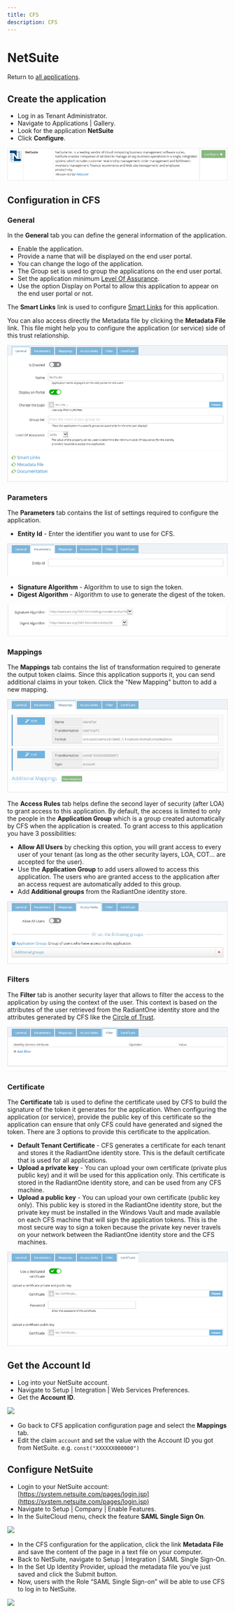 ```yaml
---
title: CFS
description: CFS
---
```


NetSuite
========

Return to [all applications](03-configuration#applications).

Create the application
----------------------

*   Log in as Tenant Administrator.
*   Navigate to Applications | Gallery.
*   Look for the application **NetSuite**
*   Click **Configure**.

![](media/netsuite-configure.png)

Configuration in CFS
--------------------

### General

In the **General** tab you can define the general information of the application.

*   Enable the application.
*   Provide a name that will be displayed on the end user portal.
*   You can change the logo of the application.
*   The Group set is used to group the applications on the end user portal.
*   Set the application minimum [Level Of Assurance](../docs/getting-started/concepts.html#level-of-assurance).
*   Use the option Display on Portal to allow this application to appear on the end user portal or not.

The **Smart Links** link is used to configure [Smart Links](../docs/configuration/smartlinks.html) for this application.

You can also access directly the Metadata file by clicking the **Metadata File** link. This file might help you to configure the application (or service) side of this trust relationship.

![](media/netsuite-tab-general.png)

### Parameters

The **Parameters** tab contains the list of settings required to configure the application.

*   **Entity Id** - Enter the identifier you want to use for CFS.

![](media/netsuite-tab-parameters.png)

*   **Signature Algorithm** - Algorithm to use to sign the token.
*   **Digest Algorithm** - Algorithm to use to generate the digest of the token.

![](media/algorithms.png)

### Mappings

The **Mappings** tab contains the list of transformation required to generate the output token claims. Since this application supports it, you can send additional claims in your token. Click the "New Mapping" button to add a new mapping.

![](media/netsuite-tab-mappings.png)

The **Access Rules** tab helps define the second layer of security (after LOA) to grant access to this application. By default, the access is limited to only the people in the **Application Group** which is a group created automatically by CFS when the application is created. To grant access to this application you have 3 possibilities:

*   **Allow All Users** by checking this option, you will grant access to every user of your tenant (as long as the other security layers, LOA, COT... are accepted for the user).
*   Use the **Application Group** to add users allowed to access this application. The users who are granted access to the application after an access request are automatically added to this group.
*   Add **Additional groups** from the RadiantOne identity store.

![](media/netsuite-tab-access-rules.png)

### Filters

The **Filter** tab is another security layer that allows to filter the access to the application by using the context of the user. This context is based on the attributes of the user retrieved from the RadiantOne identity store and the attributes generated by CFS like the [Circle of Trust](../docs/getting-started/concepts.html#circle-of-trust).

![](media/netsuite-tab-filter.png)

### Certificate

The **Certificate** tab is used to define the certificate used by CFS to build the signature of the token it generates for the application. When configuring the application (or service), provide the public key of this certificate so the application can ensure that only CFS could have generated and signed the token. There are 3 options to provide this certificate to the application.

*   **Default Tenant Certificate** - CFS generates a certificate for each tenant and stores it the RadiantOne identity store. This is the default certificate that is used for all applications.
*   **Upload a private key** - You can upload your own certificate (private plus public key) and it will be used for this application only. This certificate is stored in the RadiantOne identity store, and can be used from any CFS machine.
*   **Upload a public key** - You can upload your own certificate (public key only). This public key is stored in the RadiantOne identity store, but the private key must be installed in the Windows Vault and made available on each CFS machine that will sign the application tokens. This is the most secure way to sign a token because the private key never travels on your network between the RadiantOne identity store and the CFS machines.

![](media/netsuite-tab-certificate.png)

Get the Account Id
------------------

*   Log into your NetSuite account.
*   Navigate to Setup | Integration | Web Services Preferences.
*   Get the **Account ID**.

![](media/netsuite-1-accountid.png)

*   Go back to CFS application configuration page and select the **Mappings** tab.
*   Edit the claim `account` and set the value with the Account ID you got from NetSuite. e.g. `const("XXXXXX000000")`

Configure NetSuite
------------------

*   Login to your NetSuite account: [https://system.netsuite.com/pages/login.jsp](https://system.netsuite.com/pages/login.jsp)
*   Navigate to Setup | Company | Enable Features.
*   In the SuiteCloud menu, check the feature **SAML Single Sign On**.

![](media/netsuite-2-feature.png)

*   In the CFS configuration for the application, click the link **Metadata File** and save the content of the page in a text file on your computer.
*   Back to NetSuite, navigate to Setup | Integration | SAML Single Sign-On.
*   In the Set Up Identity Provider, upload the metadata file you've just saved and click the Submit button.
*   Now, users with the Role “SAML Single Sign-on” will be able to use CFS to log in to NetSuite.

![](media/netsuite-3-metadata.png)
